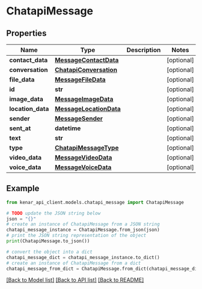 # ChatapiMessage


## Properties

Name | Type | Description | Notes
------------ | ------------- | ------------- | -------------
**contact_data** | [**MessageContactData**](MessageContactData.md) |  | [optional] 
**conversation** | [**ChatapiConversation**](ChatapiConversation.md) |  | [optional] 
**file_data** | [**MessageFileData**](MessageFileData.md) |  | [optional] 
**id** | **str** |  | [optional] 
**image_data** | [**MessageImageData**](MessageImageData.md) |  | [optional] 
**location_data** | [**MessageLocationData**](MessageLocationData.md) |  | [optional] 
**sender** | [**MessageSender**](MessageSender.md) |  | [optional] 
**sent_at** | **datetime** |  | [optional] 
**text** | **str** |  | [optional] 
**type** | [**ChatapiMessageType**](ChatapiMessageType.md) |  | [optional] 
**video_data** | [**MessageVideoData**](MessageVideoData.md) |  | [optional] 
**voice_data** | [**MessageVoiceData**](MessageVoiceData.md) |  | [optional] 

## Example

```python
from kenar_api_client.models.chatapi_message import ChatapiMessage

# TODO update the JSON string below
json = "{}"
# create an instance of ChatapiMessage from a JSON string
chatapi_message_instance = ChatapiMessage.from_json(json)
# print the JSON string representation of the object
print(ChatapiMessage.to_json())

# convert the object into a dict
chatapi_message_dict = chatapi_message_instance.to_dict()
# create an instance of ChatapiMessage from a dict
chatapi_message_from_dict = ChatapiMessage.from_dict(chatapi_message_dict)
```
[[Back to Model list]](../README.md#documentation-for-models) [[Back to API list]](../README.md#documentation-for-api-endpoints) [[Back to README]](../README.md)


